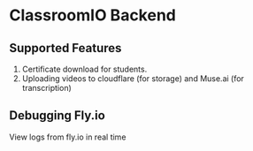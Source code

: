 # ClassroomIO Backend

## Supported Features

1. Certificate download for students.
2. Uploading videos to cloudflare (for storage) and Muse.ai (for transcription)

## Debugging Fly.io

View logs from fly.io in real time
